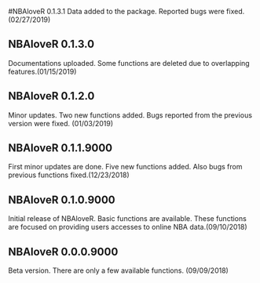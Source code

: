 #NBAloveR 0.1.3.1
Data added to the package. Reported bugs were fixed.(02/27/2019)

## NBAloveR 0.1.3.0
Documentations uploaded. Some functions are deleted due to overlapping features.(01/15/2019)

## NBAloveR 0.1.2.0
Minor updates. Two new functions added. Bugs reported from the previous version were fixed. (01/03/2019)

## NBAloveR 0.1.1.9000
First minor updates are done. Five new functions added. Also bugs from previous functions fixed.(12/23/2018)

## NBAloveR 0.1.0.9000
Initial release of NBAloveR. Basic functions are available. These functions are focused on providing users accesses to online NBA data.(09/10/2018)

## NBAloveR 0.0.0.9000
Beta version. There are only a few available functions. (09/09/2018)
